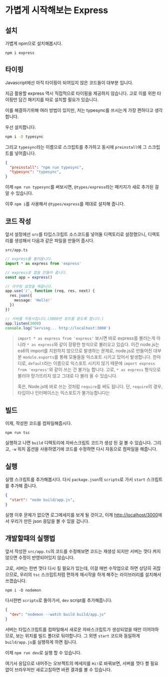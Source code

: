 # 가볍게 시작해보는 Express

## 설치

가볍게 npm으로 설치해봅시다.

```
npm i express
```

## 타이핑

Javascript에선 아직 타이핑이 되어있지 않은 코드들이 대부분 입니다.

지금 활용할 express 역시 직접적으로 타이핑을 제공하지 않습니다.
고로 이를 위한 타이핑만 담긴 패키지를 따로 설치할 필요가 있습니다.

이를 해결하기위해 여러 방법이 있지만, 저는 typesync를 쓰시는게 가장 편하다고 생각합니다.

우선 설치합니다.

```sh
npm i -D typesync
```

그리고 `typesync`라는 이름으로 스크립트를 추가하고 동시에 `preinstall`에 그 스크립트를 넣어줍니다.

```json
{
  "preinstall": "npm run typesync",
  "typesync": "typesync",
}
```

이제 `npm run typesync`를 써보시면, `@types/express`라는 패키지가 새로 추가된 걸 알 수 있습니다.

이후 `npm i`를 사용해서 `@types/express`를 제대로 설치해 줍니다.


## 코드 작성

앞서 설정에선 `src`를 타입스크립트 소스코드를 넣어둘 디렉토리로 설정했으니, 디렉토리를 생성해서 다음과 같은 파일을 만들어 줍시다.

`src/app.ts`

```ts
// express를 불러옵니다.
import * as express from 'express'

// express로 앱을 만들어 줍니다.
const app = express()

// 라우팅 설정을 해줍니다.
app.use('/', function (req, res, next) {
  res.json({
    message: 'Hello!'
  })
})

// 서버를 작동시킵니다.(3000번 포트를 듣도록 합니다.)
app.listen(3000)
console.log('Serving... http://localhost:3000')
```

> `import * as express from 'express'` 보시면 바로 express를 불러는게 아니라 `* as express`와 같이 장황한 방식으로 불러오고 있습다.
>   이건 node.js는 es6의 import를 지원하지 않으므로 발생하는 문제로, node.js로 만들어진 대부분 `module.exports`를 통해 모듈들을 익스포트 시키고 있어서 발생합니다. 한마디로, `default`라는 이름으로 익스포트 시키지 않기 때문에 `import express from 'express'`와 같이 쓰는 건 불가능 합니다. 고로, `* as express` 형식으로 불러야 망가뜨리지 않고 그대로 다 불러 올 수 있습니다.
>
>   혹은, Node.js에 바로 쓰는 것처럼 `require`를 써도 됩니다. 단, `require`의 경우, 타입이나 인터페이스는 익스포트가 불가능합니다는


## 빌드

이제, 작성한 코드를 컴파일해줍시다.

```
npm run tsc
```

실행하고 나면 `build` 디렉토리에 자바스크립트 코드가 생성 된 걸 볼 수 있습니다.
그리고, `-w` 워치 옵션을 사용하였기에 코드를 수정하면 다시 자동으로 컴파일을 해줍니다.

## 실행

실행 스크립트를 추가해봅시다. 다시 `package.json`의 `scripts`로 가서 `start` 스크립트를 추가해 줍니다.

```json
{
  "start": "node build/app.js",
}
```

실행 이후 문제가 없으면 로그메세지를 보게 될 것이고, 이제 [http://localhost/3000](http://localhost/3000)에서 우리가 만든 json 응답을 볼 수 있을 겁니다.

## 개발할때의 실행법

앞서 작성한 `src/app.ts`의 코드를 수정해보면 코드는 재생성 되지만 서버는 껏다 켜지않으면 수정이 반영되어있지 않습니다.

고로, 서버는 한번 껏다 다시 킬 필요가 있는데, 이걸 매번 수작업으로 하면 상당히 귀찮으므로, 우리의 `tsc` 스크립트처럼 편하게 재시작을 하게 해주는 라이브러리를 설치해서 쓰겠습니다.

```
npm i -D nodemon
```

다시한번 `scripts`로 돌아가서, `dev` script를 추가해줍니다.

```json
{
  "dev": "nodemon --watch build build/app.js"
}
```

서버는 타입스크립트를 컴파일해서 새로운 자바스크립트가 생성되었을 때만 이어야하므로, 보는 위치를 빌드 폴더로 둬야합니다. 그 외엔 `start` 코드와 동일하게 `build/app.js`를 실행하게 하면 됩니다.

이제 `npm run dev`로 실행 할 수 있습니다.

여기서 응답으로 내어주는 오브젝트의 메세지를 `Hi!`로 바꿔보면, 서버를 껏다 켤 필요 없이 브라우저만 새로고침하면 바뀐 결과를 볼 수 있습니다.
